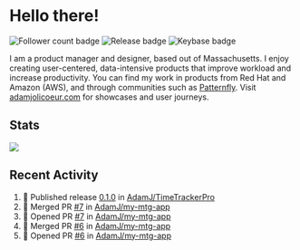 # Hello there!

![Follower count badge](https://img.shields.io/github/followers/adamj?style=for-the-badge&logo=GitHub&logoColor=%23fff&link=https%3A%2F%2Fwww.github.com%2Fadamj)
![Release badge](https://img.shields.io/github/v/release/adamj/adamj?style=for-the-badge&logo=GitHub&logoColor=%23fff)
![Keybase badge](https://img.shields.io/keybase/pgp/mindreeper2420?style=for-the-badge&logo=keybase&logoColor=%23fff)

I am a product manager and designer, based out of Massachusetts. I enjoy creating user-centered, data-intensive products that improve workload and increase productivity. You can find my work in products from Red Hat and Amazon (AWS), and through communities such as [Patternfly](https://www.patternfly.org). Visit [adamjolicoeur.com](https://www.adamjolicoeur.com) for showcases and user journeys.

<!--
> Recent Activity automated using [GitHub Activity Readme Workflow](https://github.com/marketplace/actions/github-activity-readme)
> Icons from [Simple Icons](https://simpleicons.org)
> Badges from [Shields.io](https://shields.io)
> Readme Stats from [Readme Stats Workflow](https://github.com/anuraghazra/github-readme-stats)
-->

## Stats

<!-- Advanced stats -->
<picture>
  <source
    srcset="https://github-readme-stats.vercel.app/api?username=adamj&rank_icon=github&show_icons=true&theme=dark"
    media="(prefers-color-scheme: dark)"
  />
  <source
    srcset="https://github-readme-stats.vercel.app/api?username=adamj&rank_icon=github&show_icons=true"
    media="(prefers-color-scheme: light), (prefers-color-scheme: no-preference)"
  />
  <img src="https://github-readme-stats.vercel.app/api?username=adamj&rank_icon=github&show_icons=true" />
</picture>

## Recent Activity
<!-- Updates Every Monday at 6PM UTC (1PM EST) -->

<!--START_SECTION:activity-->
1. 🚀 Published release [0.1.0](https://github.com/AdamJ/TimeTrackerPro/releases/tag/0.1.0) in [AdamJ/TimeTrackerPro](https://github.com/AdamJ/TimeTrackerPro)
2. 🎉 Merged PR [#7](https://github.com/AdamJ/my-mtg-app/pull/7) in [AdamJ/my-mtg-app](https://github.com/AdamJ/my-mtg-app)
3. 💪 Opened PR [#7](https://github.com/AdamJ/my-mtg-app/pull/7) in [AdamJ/my-mtg-app](https://github.com/AdamJ/my-mtg-app)
4. 🎉 Merged PR [#6](https://github.com/AdamJ/my-mtg-app/pull/6) in [AdamJ/my-mtg-app](https://github.com/AdamJ/my-mtg-app)
5. 💪 Opened PR [#6](https://github.com/AdamJ/my-mtg-app/pull/6) in [AdamJ/my-mtg-app](https://github.com/AdamJ/my-mtg-app)
<!--END_SECTION:activity-->
